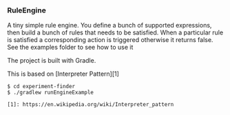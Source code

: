 ### RuleEngine
A tiny simple rule engine. You define a bunch of supported expressions, then build a bunch of 
rules that needs to be satisfied. When a particular rule is satisfied a corresponding action is 
triggered otherwise it returns false. See the examples folder to see how to use it

The project is built with Gradle.

This is based on [Interpreter Pattern][1]

```
$ cd experiment-finder
$ ./gradlew runEngineExample

[1]: https://en.wikipedia.org/wiki/Interpreter_pattern